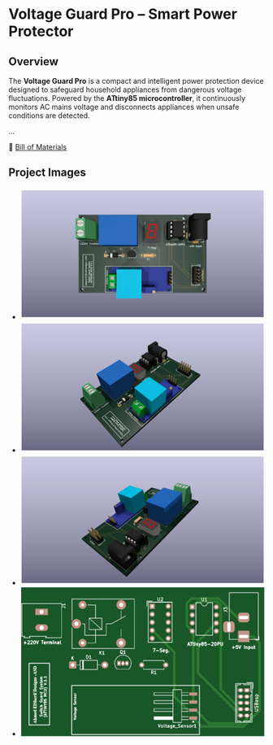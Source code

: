# Voltage Guard Pro – Smart Power Protector

## Overview
The **Voltage Guard Pro** is a compact and intelligent power protection device designed to safeguard household appliances from dangerous voltage fluctuations. Powered by the **ATtiny85 microcontroller**, it continuously monitors AC mains voltage and disconnects appliances when unsafe conditions are detected.

...

📂 [Bill of Materials](./BOM.md)

## Project Images
- ![Top View](./images/top.png)
- ![Left View](./images/left.png)
- ![Right View](./images/right.png)
- ![PCB without components](./images/only_board.png)
